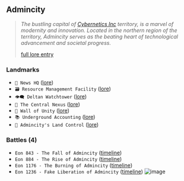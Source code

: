 ## Admincity
> *The bustling capital of [Cybernetics Inc](<https://zeithalt.github.io/r/cybernetics_inc.html>) territory, is a marvel of modernity and innovation. Located in the northern region of the territory, Admincity serves as the beating heart of technological advancement and societal progress.*  
>  
> [full lore entry](<https://zeithalt.github.io//r/admincity.html>)

### Landmarks
- `📰 News HQ` ([lore](<https://zeithalt.github.io//r/news_hq.html>))
- `🗃️️ Resource Management Facility` ([lore](<https://zeithalt.github.io//r/resource_management_facility.html>))
- `👁️‍🗨️️️ Deltan Watchtower` ([lore](<https://zeithalt.github.io//r/deltan_watchtower.html>))
- `💽️️️ The Central Nexus` ([lore](<https://zeithalt.github.io//r/central_nexus.html>))
- `🏯️️️ Wall of Unity` ([lore](<https://zeithalt.github.io//r/wall_of_unity.html>))
- `📚️️️ Underground Accounting` ([lore](<https://zeithalt.github.io//r/underground_accounting.html>))
- `🏢 Admincity's Land Control` ([lore](<https://zeithalt.github.io//r/admincitys_land_control.html>))
### Battles (4)
- `Eon 843 - The Fall of Admincity` ([timeline](<https://zeithalt.github.io//t/#eon0843>))
- `Eon 884 - The Rise of Admincity` ([timeline](<https://zeithalt.github.io//t/#eon0884>))
- `Eon 1176 - The Burning of Admincity` ([timeline](<https://zeithalt.github.io//t/#eon1176>))
- `Eon 1236 - Fake Liberation of Admincity` ([timeline](<https://zeithalt.github.io//t/#eon1236>))
![image](https://zeithalt.github.io/r/i/admincity.png)